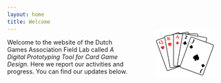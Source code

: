 ```yaml
---
layout: home
title: Welcome
---
```

<img src="/assets/cards_logo.png" style="float: right; width: 140px; margin-left: 60px; margin-right: 20px; margin-top: -20px;" />

Welcome to the website of the Dutch Games Association Field Lab called *A Digital Prototyping Tool for Card Game Design*. Here we report our activities and progress. You can find our updates below.

